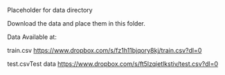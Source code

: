 Placeholder for data directory

Download the data and place them in this folder.

Data Available at:

train.csv https://www.dropbox.com/s/fz1h11bjqory8kj/train.csv?dl=0

test.csvTest data https://www.dropbox.com/s/ft5lzqietlkstiv/test.csv?dl=0
